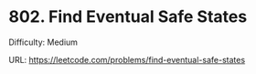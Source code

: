 # 802. Find Eventual Safe States

Difficulty: Medium

URL: https://leetcode.com/problems/find-eventual-safe-states

